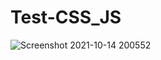# Test-CSS_JS

![Screenshot 2021-10-14 200552](https://user-images.githubusercontent.com/70883106/137364040-b0462710-395b-4965-a4a5-3386c53c730b.jpg)
